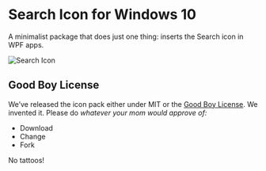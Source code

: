 # Search Icon for Windows 10

A minimalist package that does just one thing: inserts the Search icon in WPF apps. 

![Search Icon](https://maxcdn.icons8.com/windows10/PNG/96/Very_Basic/search-96.png)

## Good Boy License
We’ve released the icon pack either under MIT or the [Good Boy License](https://icons8.com/good-boy-license/). We invented it. Please do _whatever your mom would approve of:_
* Download
* Change
* Fork

No tattoos!